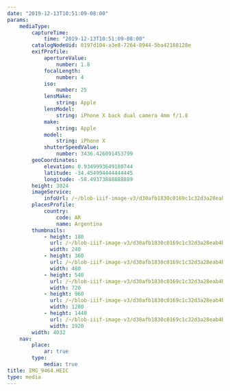 ```yaml
---
date: "2019-12-13T10:51:09-08:00"
params:
    mediaType:
        captureTime:
            time: "2019-12-13T10:51:09-08:00"
        catalogNodeUid: 0197d104-a3e8-7264-8944-5ba42188128e
        exifProfile:
            apertureValue:
                number: 1.8
            focalLength:
                number: 4
            iso:
                number: 25
            lensMake:
                string: Apple
            lensModel:
                string: iPhone X back dual camera 4mm f/1.8
            make:
                string: Apple
            model:
                string: iPhone X
            shutterSpeedValue:
                number: 3436.426091453799
        geoCoordinates:
            elevation: 0.9349993649180744
            latitude: -34.454994444444445
            longitude: -58.49373888888889
        height: 3024
        imageService:
            infoUrl: /~/blob-iiif-image-v3/d30afb1830c0169c1c32d3a28eab4bf57652b7aaac0e46b69b235cee4bb94c30/info.json
        placesProfile:
            country:
                code: AR
                name: Argentina
        thumbnails:
            - height: 180
              url: /~/blob-iiif-image-v3/d30afb1830c0169c1c32d3a28eab4bf57652b7aaac0e46b69b235cee4bb94c30/full/240%2C180/0/default.jpg
              width: 240
            - height: 360
              url: /~/blob-iiif-image-v3/d30afb1830c0169c1c32d3a28eab4bf57652b7aaac0e46b69b235cee4bb94c30/full/480%2C360/0/default.jpg
              width: 480
            - height: 540
              url: /~/blob-iiif-image-v3/d30afb1830c0169c1c32d3a28eab4bf57652b7aaac0e46b69b235cee4bb94c30/full/720%2C540/0/default.jpg
              width: 720
            - height: 960
              url: /~/blob-iiif-image-v3/d30afb1830c0169c1c32d3a28eab4bf57652b7aaac0e46b69b235cee4bb94c30/full/1280%2C960/0/default.jpg
              width: 1280
            - height: 1440
              url: /~/blob-iiif-image-v3/d30afb1830c0169c1c32d3a28eab4bf57652b7aaac0e46b69b235cee4bb94c30/full/1920%2C1440/0/default.jpg
              width: 1920
        width: 4032
    nav:
        place:
            ar: true
        type:
            media: true
title: IMG_9464.HEIC
type: media
---
```

